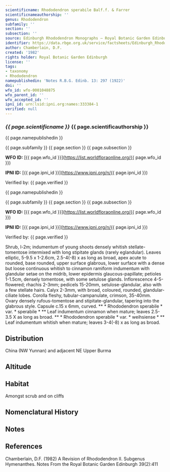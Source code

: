 ```yaml
---
scientificname: Rhododendron sperabile Balf.f. & Farrer
scientificnameauthorship: ''
genus: Rhododendron
subfamily: ''
section: ''
subsection: ''
source: Edinburgh Rhododendron Monographs – Royal Botanic Garden Edinburgh
identifier: https://data.rbge.org.uk/service/factsheets/Edinburgh_Rhododendron_Monographs.xhtml
author: Chamberlain, D.F.
created: '1982'
rights holder: Royal Botanic Garden Edinburgh
license: ''
tags:
- taxonomy
- Rhododendron
namepublishedin: 'Notes R.B.G. Edinb. 13: 297 (1922)'
doi: ''
wfo_id: wfo-0001048875
wfo_parent_id: ''
wfo_accepted_id: ''
ipni_id: urn:lsid:ipni.org:names:333384-1
verified: null
---
```

### _{{ page.scientificname }}_ {{ page.scientificauthorship }}
 {{ page.namepublishedin }}

{{ page.subfamily }} {{ page.section }} {{ page.subsection }}

**WFO ID:** [{{ page.wfo_id }}](https://list.worldfloraonline.org/{{ page.wfo_id }})

**IPNI ID:** [{{ page.ipni_id }}](https://www.ipni.org/n/{{ page.ipni_id }})

Verified by: {{ page.verified }}

 {{ page.namepublishedin }}

{{ page.subfamily }} {{ page.section }} {{ page.subsection }}

**WFO ID:** [{{ page.wfo_id }}](https://list.worldfloraonline.org/{{ page.wfo_id }})

**IPNI ID:** [{{ page.ipni_id }}](https://www.ipni.org/n/{{ page.ipni_id }})

Verified by: {{ page.verified }}



Shrub, l-2m; indumentum of young shoots densely whitish stellate-tomentose intermixed with long stipitate glands (rarely eglandular). Leaves elliptic, 5-9.5 x 1-2.6cm, 2.5-4(-8) x as long as broad, apex acute to rounded, base rounded, upper surface glabrous, lower surface with a dense but loose continuous whitish to cinnamon ramiform indumentum with glandular setae on the midrib, lower epidermis glaucous-papillate; petioles 1-1.5cm, densely tomentose, with some setulose glands. Inflorescence 4-5-flowered; rhachis 2-3mm; pedicels 15-20mm, setulose-glandular, also with a few stellate hairs. Calyx 2-3mm, with broad, coloured, rounded, glandular-ciliate lobes. Corolla fleshy, tubular-campanulate, crimson, 35-40mm. Ovary densely rufous-tomentose and stipitate-glandular, tapering into the glabrous style. Capsule c.15 x 6mm, curved. ** * Rhododendron sperabile * var. * sperabile * ** Leaf indumentum cinnamon when mature; leaves 2.5-3.5 X as long as broad. ** * Rhododendron sperabile * var. * weihsiense * ** Leaf indumentum whitish when mature; leaves 3-4(-8) x as long as broad.

## Distribution
China (NW Yunnan) and adjacent NE Upper Burma

## Altitude


## Habitat
Amongst scrub and on cliffs

## Nomenclatural History

                       
## Notes


## References

Chamberlain, D.F. (1982) A Revision of Rhododendron II. Subgenus Hymenanthes. Notes From the Royal Botanic Garden Edinburgh 39(2):411
